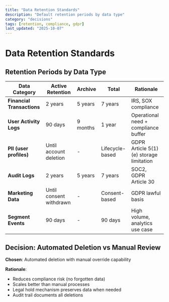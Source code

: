 ```yaml
---
title: "Data Retention Standards"
description: "Default retention periods by data type"
category: "decisions"
tags: [retention, compliance, gdpr]
last_updated: "2025-10-07"
---
```


# Data Retention Standards

## Retention Periods by Data Type

| Data Category | Active Retention | Archive | Total | Rationale |
|---------------|------------------|---------|-------|-----------|
| **Financial Transactions** | 2 years | 5 years | 7 years | IRS, SOX compliance |
| **User Activity Logs** | 90 days | 9 months | 1 year | Operational need + compliance buffer |
| **PII (user profiles)** | Until account deletion | - | Lifecycle-based | GDPR Article 5(1)(e) storage limitation |
| **Audit Logs** | 2 years | 5 years | 7 years | SOC2, GDPR Article 30 |
| **Marketing Data** | Until consent withdrawn | - | Consent-based | GDPR lawful basis |
| **Segment Events** | 90 days | - | 90 days | High volume, analytics use case |

## Decision: Automated Deletion vs Manual Review

**Chosen**: Automated deletion with manual override capability

**Rationale**:

- Reduces compliance risk (no forgotten data)
- Scales better than manual processes
- Legal hold mechanism preserves data when needed
- Audit trail documents all deletions
